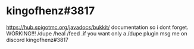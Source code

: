 # kingofhenz#3817
https://hub.spigotmc.org/javadocs/bukkit/ documentation so i dont forget.
WORKING!!!
 /dupe
 /heal
 /feed
 .if you want only a /dupe plugin msg me on discord kingofhenz#3817
